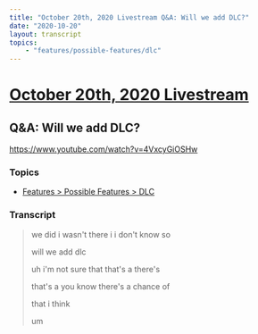 ```yaml
---
title: "October 20th, 2020 Livestream Q&A: Will we add DLC?"
date: "2020-10-20"
layout: transcript
topics:
    - "features/possible-features/dlc"
---
```

# [October 20th, 2020 Livestream](../2020-10-20.md)
## Q&A: Will we add DLC?
https://www.youtube.com/watch?v=4VxcyGiOSHw

### Topics
* [Features > Possible Features > DLC](../topics/features/possible-features/dlc.md)

### Transcript

> we did i wasn't there i i don't know so
>
> will we add dlc
>
> uh i'm not sure that that's a there's
>
> that's a you know there's a chance of
>
> that i think
>
> um
